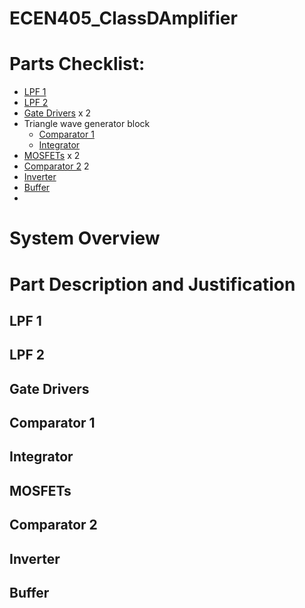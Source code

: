 # ECEN405_ClassDAmplifier

# Parts Checklist:
- [LPF 1](#lpf-1)
- [LPF 2](#lpf-2)
- [Gate Drivers](#gate-drivers) x 2
- Triangle wave generator block 
    - [Comparator 1](#comparator-1) 
    - [Integrator](#integrator)
- [MOSFETs](#mosfets) x 2
- [Comparator 2](#comparator) 2
- [Inverter](#inverter)
- [Buffer](#buffer)
- []()


# System Overview


# Part Description and Justification
## LPF 1
## LPF 2
## Gate Drivers
## Comparator 1
## Integrator
## MOSFETs
## Comparator 2
## Inverter
## Buffer
